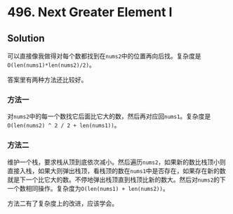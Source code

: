 # 496. Next Greater Element I

## Solution

可以直接像我做得对每个数都找到在`nums2`中的位置再向后找。复杂度是`O(len(nums1)*len(nums2)/2)`。

答案里有两种方法还比较好。

### 方法一

对`nums2`中的每一个数找它后面比它大的数，然后再对应回`nums1`。复杂度是`O(len(nums2) ^ 2 / 2 + len(nums1))`。

### 方法二

维护一个栈，要求栈从顶到底依次减小。然后遍历`nums2`，如果新的数比栈顶小则直接入栈，如果大则弹出栈顶，看栈顶的数在`nums1`中是否存在，如果存在新的数就是下一个比它大的数。不停地弹出栈顶直到栈顶比新的数大。然后对`nums2`的下一个数相同操作。复杂度为`O(len(nums1) + len(nums2))`。

方法二有了复杂度上的改进，应该学会。
